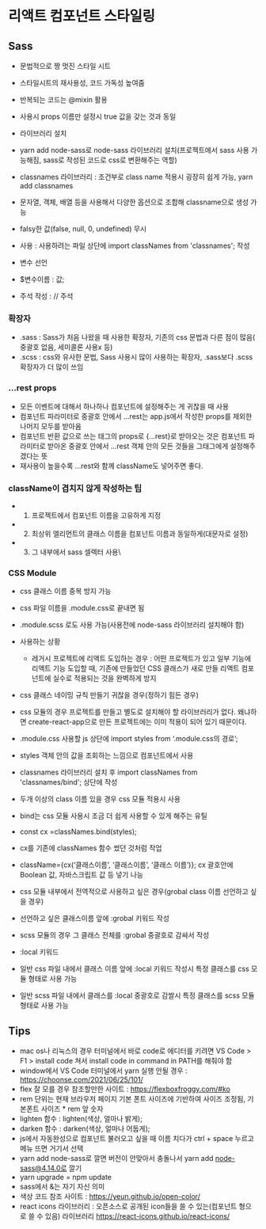 # 리액트 컴포넌트 스타일링

## Sass

- 문법적으로 짱 멋진 스타일 시트
- 스타일시트의 재사용성, 코드 가독성 높여줌
- 반복되는 코드는 @mixin 활용
- 사용시 props 이름만 설정시 true 값을 갖는 것과 동일

- 라이브러리 설치
- yarn add node-sass로 node-sass 라이브러리 설치(프로젝트에서 sass 사용 가능해짐, sass로 작성된 코드로 css로 변환해주는 역할)
- classnames 라이브러리 : 조건부로 class name 적용시 굉장히 쉽게 가능, yarn add classnames
- 문자열, 객체, 배열 등을 사용해서 다양한 옵션으로 조합해 classname으로 생성 가능
- falsy한 값(false, null, 0, undefined) 무시
- 사용 : 사용하려는 파일 상단에 import classNames from 'classnames'; 작성

- 변수 선언
- $변수이름 : 값;

- 주석 작성 : // 주석

### 확장자

- .sass : Sass가 처음 나왔을 때 사용한 확장자, 기존의 css 문법과 다른 점이 많음( 중괄호 없음, 세미콜론 사용x 등)
- .scss : css와 유사한 문법, Sass 사용시 많이 사용하는 확장자, .sass보다 .scss 확장자가 더 많이 쓰임

### …rest props

- 모든 이벤트에 대해서 하나하나 컴포넌트에 설정해주는 게 귀찮을 때 사용
- 컴포넌트 파라미터로 중괄호 안에서 …rest는 app.js에서 작성한 props를 제외한 나머지 모두를 받아옴
- 컴포넌트 반환 값으로 쓰는 태그의 props로 {…rest}로 받아오는 것은 컴포넌트 파라미터로 받아온 중괄호 안에서 …rest 객체 안의 모든 것들을 그태그에게 설정해주겠다는 뜻
- 재사용이 높을수록 …rest와 함께 className도 넣어주면 좋다.

### className이 겹치지 않게 작성하는 팁

- 1. 프로젝트에서 컴포넌트 이름을 고유하게 지정
- 2. 최상위 엘리먼트의 클래스 이름을 컴포넌트 이름과 동일하게(대문자로 설정)
- 3. 그 내부에서 sass 셀렉터 사용\

### CSS Module

- css 클래스 이름 중복 방지 가능
- css 파일 이름을 .module.css로 끝내면 됨
- .module.scss 로도 사용 가능(사용전에 node-sass 라이브러리 설치해야 함)

- 사용하는 상황
  - 레거시 프로젝트에 리액트 도입하는 경우 : 어떤 프로젝트가 있고 일부 기능에 리액트 기능 도입할 때, 기존에 만들었던 CSS 클래스가 새로 만들 리액트 컴포넌트에 실수로 적용되는 것을 완벽하게 방지
- css 클래스 네이밍 규칙 만들기 귀찮을 경우(정하기 힘든 경우)

- css 모듈의 경우 프로젝트를 만들고 별도로 설치해야 할 라이브러리가 없다. 왜냐하면 create-react-app으로 만든 프로젝트에는 이미 적용이 되어 있기 때문이다.

- .module.css 사용할 js 상단에 import styles from ‘.module.css의 경로’;
- styles 객체 안의 값을 조회하는 느낌으로 컴포넌트에서 사용

- classnames 라이브러리 설치 후 import classNames from 'classnames/bind'; 상단에 작성
- 두개 이상의 class 이름 있을 경우 css 모듈 적용시 사용
- bind는 css 모듈 사용시 조금 더 쉽게 사용할 수 있게 해주는 유틸
- const cx =classNames.bind(styles);
- cx를 기존에 classNames 함수 썼던 것처럼 작업
- className={cx(‘클래스이름’, ‘클래스이름’, ‘클래스 이름’)}; cx 괄호안에 Boolean 값, 자바스크립트 값 등 넣기 나능

- css 모듈 내부에서 전역적으로 사용하고 싶은 경우(grobal class 이름 선언하고 싶을 경우)
- 선언하고 싶은 클래스이름 앞에 :grobal 키워드 작성
- scss 모듈의 경우 그 클래스 전체를 :grobal 중괄호로 감싸서 작성

- :local 키워드
- 일반 css 파일 내에서 클래스 이름 앞에 :local 키워드 작성시 특정 클래스를 css 모듈 형태로 사용 가능
- 일반 scss 파일 내에서 클래스를 :local 중괄호로 감쌀시 특정 클래스를 scss 모듈 형태로 사용 가능

## Tips

- mac os나 리눅스의 경우 터미널에서 바로 code로 에디터를 키려면 VS Code > F1 > install code 쳐서 install code in command in PATH를 해줘야 함
- window에서 VS Code 터미널에서 yarn 실행 안될 경우 : https://choonse.com/2021/06/25/101/
- flex 잘 모를 경우 참조할만한 사이트 : https://flexboxfroggy.com/#ko
- rem 단위는 현재 브라우저 페이지 기본 폰트 사이즈에 기반하여 사이즈 조정됨, 기본폰트 사이즈 \* rem 앞 숫자
- lighten 함수 : lighten(색상, 얼마나 밝게);
- darken 함수 : darken(색상, 얼마나 어둡게);
- js에서 자동완성으로 컴포넌트 불러오고 싶을 때 이름 치다가 ctrl + space 누르고 메뉴 뜨면 거기서 선택
- yarn add node-sass로 깔면 버전이 안맞아서 충돌나서 yarn add node-sass@4.14.0로 깔기
- yarn upgrade = npm update
- sass에서 &는 자기 자신 의미
- 색상 코드 참조 사이트 : https://yeun.github.io/open-color/
- react icons 라이브러리 : 오픈소스로 공개된 icon들을 쓸 수 있는(컴포넌트 형으로 쓸 수 있음) 라이브러리
  https://react-icons.github.io/react-icons/
